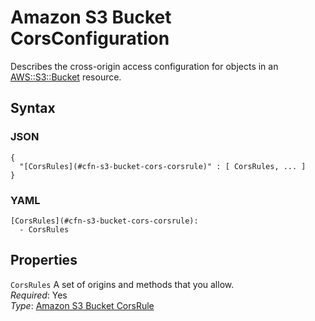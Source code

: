 # Amazon S3 Bucket CorsConfiguration<a name="aws-properties-s3-bucket-cors"></a>

Describes the cross\-origin access configuration for objects in an [ AWS::S3::Bucket](aws-properties-s3-bucket.md) resource\.

## Syntax<a name="w4ab1c21c14e1801b5"></a>

### JSON<a name="aws-properties-s3-bucket-cors-syntax.json"></a>

```
{
  "[CorsRules](#cfn-s3-bucket-cors-corsrule)" : [ CorsRules, ... ]
}
```

### YAML<a name="aws-properties-s3-bucket-cors-syntax.yaml"></a>

```
[CorsRules](#cfn-s3-bucket-cors-corsrule):
  - CorsRules
```

## Properties<a name="w4ab1c21c14e1801b7"></a>

`CorsRules`  <a name="cfn-s3-bucket-cors-corsrule"></a>
A set of origins and methods that you allow\.  
*Required*: Yes  
*Type*: [Amazon S3 Bucket CorsRule](aws-properties-s3-bucket-cors-corsrule.md)